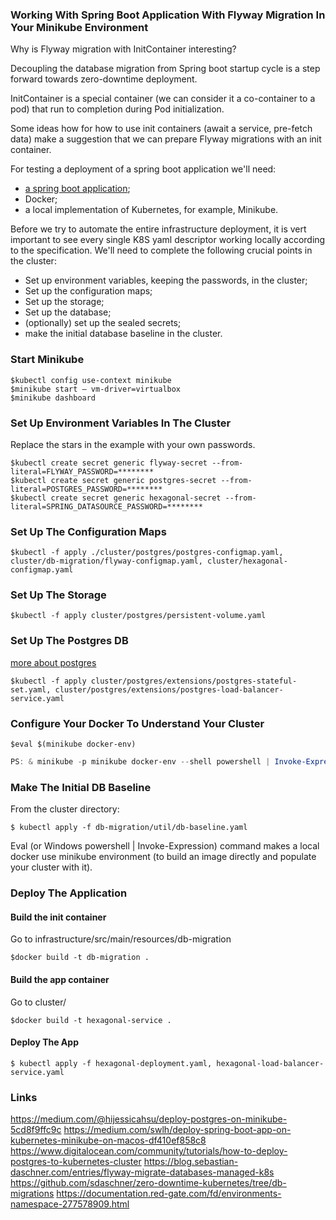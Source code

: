 ### Working With Spring Boot Application With Flyway Migration In Your Minikube Environment 

Why is Flyway migration with InitContainer interesting?

Decoupling the database migration from Spring boot startup cycle
is a step forward towards zero-downtime deployment.

InitContainer is a special container (we can consider it a co-container to a pod) 
that run to completion during Pod initialization.

Some ideas how for how to use init containers (await a service, pre-fetch data) make a suggestion
that we can prepare Flyway migrations with an init container.

For testing a deployment of a spring boot application we'll need:
- [a spring boot application](../README.md);
- Docker;
- a local implementation of Kubernetes, for example, Minikube.

Before we try to automate the entire infrastructure deployment,
it is vert important to see every single K8S yaml descriptor working locally according to the specification.
We'll need to complete the following crucial points in the cluster:
- Set up environment variables, keeping the passwords, in the cluster;
- Set up the configuration maps; 
- Set up the storage;
- Set up the database;
- (optionally) set up the  sealed secrets;
- make the initial database baseline in the cluster.

### Start Minikube

```console
$kubectl config use-context minikube
$minikube start — vm-driver=virtualbox
$minikube dashboard
```
### Set Up Environment Variables In The Cluster

Replace the stars in the example with your own passwords.
```console
$kubectl create secret generic flyway-secret --from-literal=FLYWAY_PASSWORD=********
$kubectl create secret generic postgres-secret --from-literal=POSTGRES_PASSWORD=********
$kubectl create secret generic hexagonal-secret --from-literal=SPRING_DATASOURCE_PASSWORD=********
```

### Set Up The Configuration Maps
```
$kubectl -f apply ./cluster/postgres/postgres-configmap.yaml, cluster/db-migration/flyway-configmap.yaml, cluster/hexagonal-configmap.yaml
```
### Set Up The Storage
```console
$kubectl -f apply cluster/postgres/persistent-volume.yaml

```
### Set Up The Postgres DB
[more about postgres](postgres/postgres.md)
```
$kubectl -f apply cluster/postgres/extensions/postgres-stateful-set.yaml, cluster/postgres/extensions/postgres-load-balancer-service.yaml
```
### Configure Your Docker To Understand Your Cluster

```linux
$eval $(minikube docker-env)
```

```powershell
PS: & minikube -p minikube docker-env --shell powershell | Invoke-Expression
```

### Make The Initial DB Baseline
From the cluster directory:
```console
$ kubectl apply -f db-migration/util/db-baseline.yaml
```
Eval (or Windows powershell | Invoke-Expression) command makes a local docker use minikube environment 
(to build an image directly and populate your cluster with it).

### Deploy The Application
#### Build the init container
Go to infrastructure/src/main/resources/db-migration
```
$docker build -t db-migration .
```
#### Build the app container
Go to cluster/
```
$docker build -t hexagonal-service .
```
#### Deploy The App
```
$ kubectl apply -f hexagonal-deployment.yaml, hexagonal-load-balancer-service.yaml
```
### Links
https://medium.com/@hijessicahsu/deploy-postgres-on-minikube-5cd8f9ffc9c
https://medium.com/swlh/deploy-spring-boot-app-on-kubernetes-minikube-on-macos-df410ef858c8
https://www.digitalocean.com/community/tutorials/how-to-deploy-postgres-to-kubernetes-cluster
https://blog.sebastian-daschner.com/entries/flyway-migrate-databases-managed-k8s
https://github.com/sdaschner/zero-downtime-kubernetes/tree/db-migrations
https://documentation.red-gate.com/fd/environments-namespace-277578909.html